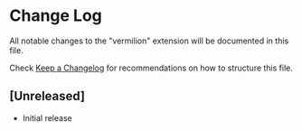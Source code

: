# Change Log

All notable changes to the "vermilion" extension will be documented in this file.

Check [Keep a Changelog](http://keepachangelog.com/) for recommendations on how to structure this file.

## [Unreleased]

- Initial release
